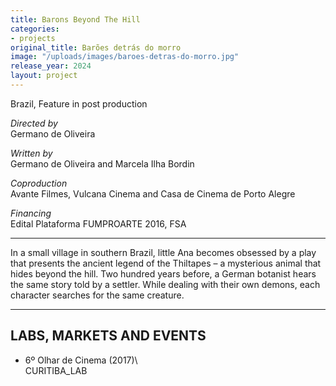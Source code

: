 ```yaml
---
title: Barons Beyond The Hill
categories:
- projects
original_title: Barões detrás do morro
image: "/uploads/images/baroes-detras-do-morro.jpg"
release_year: 2024
layout: project
---
```


Brazil, Feature in post production

_Directed by_  
Germano de Oliveira

_Written by_  
Germano de Oliveira and Marcela Ilha Bordin

_Coproduction_  
Avante Filmes, Vulcana Cinema and Casa de Cinema de Porto Alegre

_Financing_  
Edital Plataforma FUMPROARTE 2016, FSA

---

In a small village in southern Brazil, little Ana becomes obsessed by a play that presents the ancient legend of the Thiltapes – a mysterious animal that hides beyond the hill. Two hundred years before, a German botanist hears the same story told by a settler. While dealing with their own demons, each character searches for the same creature.

---

## LABS, MARKETS AND EVENTS

- 6º Olhar de Cinema (2017)\  
  CURITIBA_LAB
